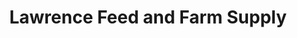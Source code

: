 ---
title: "Lawrence Feed and Farm Supply"
url: /lawrence/lawrence-feed-and-farm-supply/
shop: agrarian
---